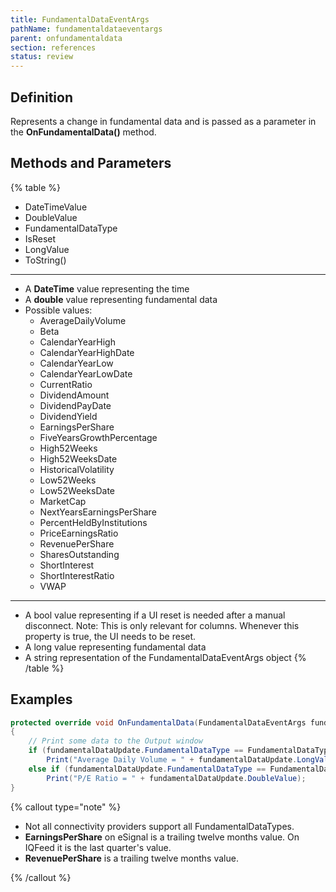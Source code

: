 ```yaml
---
title: FundamentalDataEventArgs
pathName: fundamentaldataeventargs
parent: onfundamentaldata
section: references
status: review
---
```


## Definition

Represents a change in fundamental data and is passed as a parameter in the **OnFundamentalData()** method.

## Methods and Parameters

{% table %}

* DateTimeValue
* DoubleValue
* FundamentalDataType
* IsReset
* LongValue
* ToString()

---

* A **DateTime** value representing the time
* A **double** value representing fundamental data
* Possible values:
  * AverageDailyVolume
  * Beta
  * CalendarYearHigh
  * CalendarYearHighDate
  * CalendarYearLow
  * CalendarYearLowDate
  * CurrentRatio
  * DividendAmount
  * DividendPayDate
  * DividendYield
  * EarningsPerShare
  * FiveYearsGrowthPercentage
  * High52Weeks
  * High52WeeksDate
  * HistoricalVolatility
  * Low52Weeks
  * Low52WeeksDate
  * MarketCap
  * NextYearsEarningsPerShare
  * PercentHeldByInstitutions
  * PriceEarningsRatio
  * RevenuePerShare
  * SharesOutstanding
  * ShortInterest
  * ShortInterestRatio
  * VWAP

---

* A bool value representing if a UI reset is needed after a manual disconnect. Note: This is only relevant for columns. Whenever this property is true, the UI needs to be reset.
* A long value representing fundamental data
* A string representation of the FundamentalDataEventArgs object
{% /table %}

## Examples

```csharp
protected override void OnFundamentalData(FundamentalDataEventArgs fundamentalDataUpdate)
{
    // Print some data to the Output window
    if (fundamentalDataUpdate.FundamentalDataType == FundamentalDataType.AverageDailyVolume)
        Print("Average Daily Volume = " + fundamentalDataUpdate.LongValue);
    else if (fundamentalDataUpdate.FundamentalDataType == FundamentalDataType.PriceEarningsRatio)
        Print("P/E Ratio = " + fundamentalDataUpdate.DoubleValue);
}
```

{% callout type="note" %}

* Not all connectivity providers support all FundamentalDataTypes.
* **EarningsPerShare** on eSignal is a trailing twelve months value. On IQFeed it is the last quarter's value.
* **RevenuePerShare** is a trailing twelve months value.

{% /callout %}
